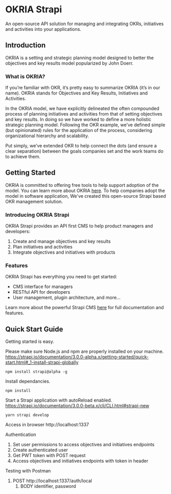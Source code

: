 # OKRIA Strapi
An open-source API solution for managing and integrating OKRs, initiatives and activities into your applications.

## Introduction
OKRIA is a setting and strategic planning model designed to better the objectives and key results model popularized by John Doerr.

### What is OKRIA?
If you’re familiar with OKR, it’s pretty easy to summarize OKRIA (it’s in our name). OKRIA stands for Objectives and Key Results, Initiatives and Activities.

In the OKRIA model, we have explicitly delineated the often compounded process of planning initiatives and activities from that of setting objectives and key results. In doing so we have worked to define a more holistic strategic planning model. Following the OKR example, we’ve defined simple (but opinionated) rules for the application of the process, considering organizational hierarchy and scalability.

Put simply, we’ve extended OKR to help connect the dots (and ensure a clear separation) between the goals companies set and the work teams do to achieve them.

## Getting Started
OKRIA is committed to offering free tools to help support adoption of the model. You can learn more about OKRIA [here](https://okria.io/). To help companies adopt the model in software application, We've created this open-source Strapi based OKR management solution.

### Introducing OKRIA Strapi
OKRIA Strapi provides an API first CMS to help product managers and developers:
1. Create and manage objectives and key results
2. Plan initiatives and activities
3. Integrate objectives and initiatives with products

### Features
OKRIA Strapi has everything you need to get started:
- CMS interface for managers
- RESTful API for developers
- User management, plugin architecture, and more...

Learn more about the powerful Strapi CMS [here](https://strapi.io/documentation/3.0.0-beta.x/getting-started/quick-start.html) for full documentation and features.

## Quick Start Guide
Getting started is easy.

Please make sure Node.js and npm are properly installed on your machine.
https://strapi.io/documentation/3.0.0-alpha.x/getting-started/quick-start.html#_1-install-strapi-globally

```
npm install strapi@alpha -g
```

Install dependancies.
```
npm install
```

Start a Strapi application with autoReload enabled.
https://strapi.io/documentation/3.0.0-beta.x/cli/CLI.html#strapi-new
```
yarn strapi develop
```

Access in browser
http://localhost:1337


Authentication
1. Set user permissions to access objectives and initiatives endpoints
2. Create authenticated user
3. Get PWT token with POST request
4. Access objectives and initiatives endpoints with token in header


Testing with Postman
1. POST http://localhost:1337/auth/local
   1. BODY identifier, password
